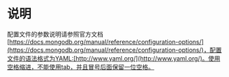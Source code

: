 # 说明
配置文件的参数说明请参照官方文档 [https://docs.mongodb.org/manual/reference/configuration-options/](https://docs.mongodb.org/manual/reference/configuration-options/)，配置文件的语法格式为YAML:[http://www.yaml.org/](http://www.yaml.org/)。使用空格缩进，不能使用tab，并且冒号后面保留一位空格。
